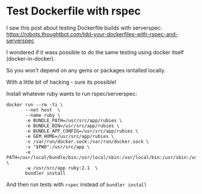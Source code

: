 
# Test Dockerfile with rspec

I saw this post about testing Dockerfile builds with serverspec:
https://robots.thoughtbot.com/tdd-your-dockerfiles-with-rspec-and-serverspec

I wondered if it wass possible to do the same testing using docker itself (docker-in-docker).

So you won't depend on any gems or packages isntalled locally.

With a little bit of hacking - sure its possible!

Install whatever ruby wants to run rspec/serverspec:

```
docker run --rm -ti \
       --net host  \
       --name ruby \
       -e BUNDLE_PATH=/usr/src/app/rubies \
       -e BUNDLE_BIN=/usr/src/app/rubies \
       -e BUNDLE_APP_CONFIG=/usr/src/app/rubies \
       -e GEM_HOME=/usr/src/app/rubies \
       -v /var/run/docker.sock:/var/run/docker.sock \
       -v "$PWD":/usr/src/app \
       -e PATH=/usr/local/bundle/bin:/usr/local/sbin:/usr/local/bin:/usr/sbin:/usr/bin:/sbin:/bin:/usr/src/app:/usr/src/app/rubies \
       -w /usr/src/app ruby:2.1  \
       bundler install
```

And then run tests with ```rspec``` instead of ```bundler install```  
